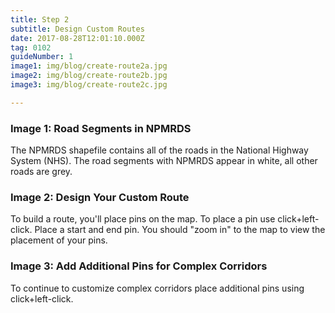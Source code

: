 ```yaml
---
title: Step 2
subtitle: Design Custom Routes
date: 2017-08-28T12:01:10.000Z
tag: 0102
guideNumber: 1
image1: img/blog/create-route2a.jpg
image2: img/blog/create-route2b.jpg
image3: img/blog/create-route2c.jpg

---
```



### Image 1: Road Segments in NPMRDS
The NPMRDS shapefile contains all of the roads in the National Highway System (NHS). The road segments with NPMRDS appear in white, all other roads are grey.

### Image 2: Design Your Custom Route
To build a route, you'll place pins on the map. To place a pin use click+left-click. Place a start and end pin. You should "zoom in" to the map to view the placement of your pins.

### Image 3: Add Additional Pins for Complex Corridors
To continue to customize complex corridors place additional pins using click+left-click.